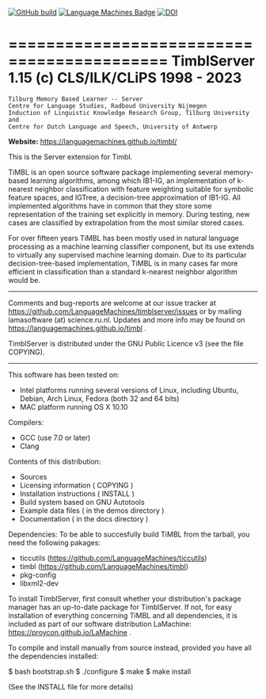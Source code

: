 [![GitHub build](https://github.com/LanguageMachines/timblserver/actions/workflows/timblserver.yml/badge.svg?branch=master)](https://github.com/LanguageMachines/timblserver/actions/)
[![Language Machines Badge](http://applejack.science.ru.nl/lamabadge.php/timblserver)](http://applejack.science.ru.nl/languagemachines/
)
[![DOI](https://zenodo.org/badge/20526237.svg)](https://zenodo.org/badge/latestdoi/20526237)

===========================================
TimblServer 1.15 (c) CLS/ILK/CLiPS 1998 - 2023
===========================================

    Tilburg Memory Based Learner -- Server
    Centre for Language Studies, Radboud University Nijmegen
    Induction of Linguistic Knowledge Research Group, Tilburg University and
    Centre for Dutch Language and Speech, University of Antwerp


**Website:** https://languagemachines.github.io/timbl/


This is the Server extension for Timbl.

TiMBL is an open source software package implementing several memory-based
learning algorithms, among which IB1-IG, an implementation of k-nearest
neighbor classification with feature weighting suitable for symbolic feature
spaces, and IGTree, a decision-tree approximation of IB1-IG. All implemented
algorithms have in common that they store some representation of the training
set explicitly in memory. During testing, new cases are classified by
extrapolation from the most similar stored cases.

For over fifteen years TiMBL has been mostly used in natural language
processing as a machine learning classifier component, but its use extends to
virtually any supervised machine learning domain. Due to its particular
decision-tree-based implementation, TiMBL is in many cases far more efficient
in classification than a standard k-nearest neighbor algorithm would be.


-----------------------------------------------------------------------

Comments and bug-reports are welcome at our issue tracker at
https://github.com/LanguageMachines/timblserver/issues or by mailing
lamasoftware (at) science.ru.nl.
Updates and more info may be found on https://languagemachines.github.io/timbl .

TimblServer is distributed under the GNU Public Licence v3
  (see the file COPYING).

-----------------------------------------------------------------------

This software has been tested on:
- Intel platforms running several versions of Linux, including Ubuntu, Debian,
  Arch Linux, Fedora (both 32 and 64 bits)
- MAC platform running OS X 10.10

Compilers:
 - GCC (use 7.0 or later)
 - Clang

Contents of this distribution:
- Sources
- Licensing information ( COPYING )
- Installation instructions ( INSTALL )
- Build system based on GNU Autotools
- Example data files ( in the demos directory )
- Documentation ( in the docs directory )

Dependencies:
To be able to succesfully build TiMBL from the tarball, you need the
following pakages:
- ticcutils (https://github.com/LanguageMachines/ticcutils)
- timbl (https://github.com/LanguageMachines/timbl)
- pkg-config
- libxml2-dev


To install TimblServer, first consult whether your distribution's package manager has an up-to-date package for TimblServer.
If not, for easy installation of everything concerning TiMBL and all dependencies, it is included as part of our software
distribution LaMachine: https://proycon.github.io/LaMachine .

To compile and install manually from source instead, provided you have all the dependencies installed:

 $ bash bootstrap.sh
 $ ./configure
 $ make
 $ make install

(See the INSTALL file for more details)
